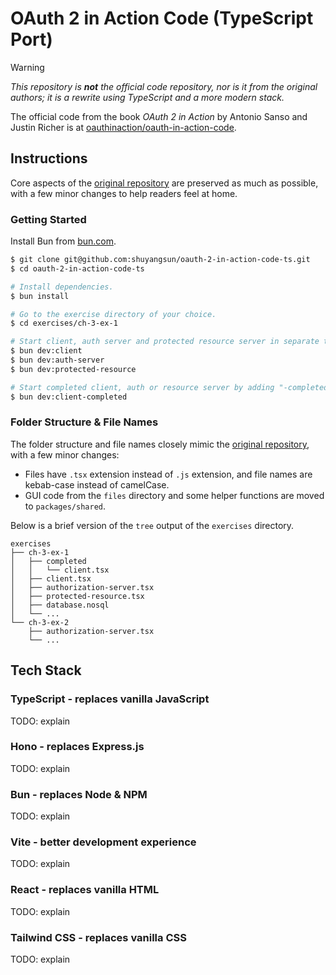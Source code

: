 # OAuth 2 in Action Code (TypeScript Port)

> [!WARNING]
> _This repository is **not** the official code repository, nor is it from the original authors; it is a rewrite using TypeScript and a more modern stack._
>
> The official code from the book _OAuth 2 in Action_ by Antonio Sanso and Justin Richer is at [oauthinaction/oauth-in-action-code](https://github.com/oauthinaction/oauth-in-action-code).

## Instructions

Core aspects of the [original repository](https://github.com/oauthinaction/oauth-in-action-code) are preserved as much as possible, with a few minor changes to help readers feel at home.

### Getting Started

Install Bun from [bun.com](https://bun.com/).

```bash
$ git clone git@github.com:shuyangsun/oauth-2-in-action-code-ts.git
$ cd oauth-2-in-action-code-ts

# Install dependencies.
$ bun install

# Go to the exercise directory of your choice.
$ cd exercises/ch-3-ex-1

# Start client, auth server and protected resource server in separate terminals.
$ bun dev:client
$ bun dev:auth-server
$ bun dev:protected-resource

# Start completed client, auth or resource server by adding "-completed".
$ bun dev:client-completed
```

### Folder Structure & File Names

The folder structure and file names closely mimic the [original repository](https://github.com/oauthinaction/oauth-in-action-code), with a few minor changes:

- Files have `.tsx` extension instead of `.js` extension, and file names are kebab-case instead of camelCase.
- GUI code from the `files` directory and some helper functions are moved to `packages/shared`.

Below is a brief version of the `tree` output of the `exercises` directory.

```text
exercises
├── ch-3-ex-1
│   ├── completed
│   │   └── client.tsx
│   ├── client.tsx
│   ├── authorization-server.tsx
│   ├── protected-resource.tsx
│   ├── database.nosql
│   └── ...
└── ch-3-ex-2
    ├── authorization-server.tsx
    └── ...
```

## Tech Stack

### TypeScript - replaces vanilla JavaScript

TODO: explain

### Hono - replaces Express.js

TODO: explain

### Bun - replaces Node & NPM

TODO: explain

### Vite - better development experience

TODO: explain

### React - replaces vanilla HTML

TODO: explain

### Tailwind CSS - replaces vanilla CSS

TODO: explain
